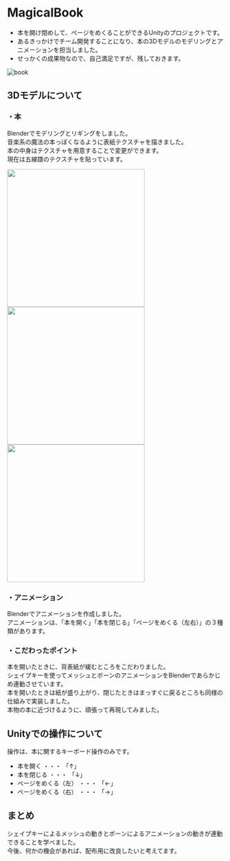 # MagicalBook
- 本を開け閉めして、ページをめくることができるUnityのプロジェクトです。
- あるきっかけでチーム開発することになり、本の3Dモデルのモデリングとアニメーションを担当しました。
- せっかくの成果物なので、自己満足ですが、残しておきます。

![book](https://user-images.githubusercontent.com/25292248/51605103-66dbbe80-1f51-11e9-9c8f-6ba9468b3322.gif)


## 3Dモデルについて

### ・本
Blenderでモデリングとリギングをしました。  
音楽系の魔法の本っぽくなるように表紙テクスチャを描きました。  
本の中身はテクスチャを用意することで変更ができます。  
現在は五線譜のテクスチャを貼っています。


<img src=https://user-images.githubusercontent.com/25292248/51605512-a9ea6180-1f52-11e9-98f2-6b124e47e288.PNG width=320>
<img src=https://user-images.githubusercontent.com/25292248/51605513-a9ea6180-1f52-11e9-9d69-c966e8b6342f.PNG width=320>
<img src=https://user-images.githubusercontent.com/25292248/51605514-aa82f800-1f52-11e9-905f-6ce295695b59.PNG width=320>

### ・アニメーション
Blenderでアニメーションを作成しました。  
アニメーションは、「本を開く」「本を閉じる」「ページをめくる（左右）」の３種類があります。

### ・こだわったポイント
本を開いたときに、背表紙が緩むところをこだわりました。  
シェイプキーを使ってメッシュとボーンのアニメーションをBlenderであらかじめ連動させています。  
本を開いたときは紙が盛り上がり、閉じたときはまっすぐに戻るところも同様の仕組みで実装しました。  
本物の本に近づけるように、頑張って再現してみました。

## Unityでの操作について
操作は、本に関するキーボード操作のみです。
- 本を開く ・・・ 「↑」
- 本を閉じる ・・・ 「↓」
- ページをめくる（左） ・・・ 「←」
- ページをめくる（右） ・・・ 「→」

## まとめ
シェイプキーによるメッシュの動きとボーンによるアニメーションの動きが連動できることを学べました。  
今後、何かの機会があれば、配布用に改良したいと考えてます。
